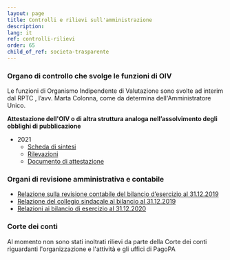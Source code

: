 ```yaml
---
layout: page
title: Controlli e rilievi sull'amministrazione
description: 
lang: it
ref: controlli-rilievi
order: 65
child_of_ref: societa-trasparente
---
```


### Organo di controllo che svolge le funzioni di OIV
Le funzioni di Organismo Indipendente di Valutazione sono svolte ad interim dal RPTC , l’avv. Marta Colonna, come da determina dell'Amministratore Unico.

**Attestazione dell'OIV o di altra struttura analoga nell’assolvimento degli obblighi di pubblicazione**
* 2021
    * [Scheda di sintesi](./scheda-di-sintesi-2021.pdf)
    * [Rilevazioni](./griglia-rilevazione-2021.xlsx)
    * [Documento di attestazione](./documento-di-attestazione-2021.pdf)

### Organi di revisione amministrativa e contabile
* [Relazione sulla revisione contabile del bilancio d’esercizio al 31.12.2019](./relazione_revisione_bilancio_31-12-2019.pdf)
* [Relazione del collegio sindacale al bilancio al 31.12.2019](./relazione_CS_bilancio_31-12-2019.pdf)
* [Relazioni ai bilancio di esercizio al 31.12.2020](/it/pagopa-spa/societa-trasparente/bilanci/)

### Corte dei conti
Al momento non sono stati inoltrati rilievi da parte della Corte dei conti riguardanti l'organizzazione e l'attività e gli uffici di PagoPA